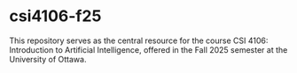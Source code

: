 # csi4106-f25

This repository serves as the central resource for the course CSI 4106: Introduction to Artificial Intelligence, offered in the Fall 2025 semester at the University of Ottawa.
